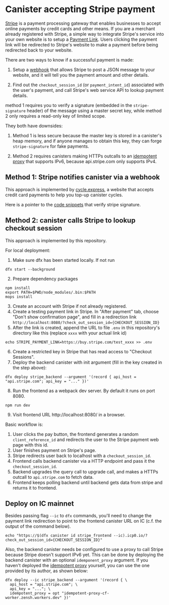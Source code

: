 # Canister accepting Stripe payment

[Stripe](https://stripe.com) is a payment processing gateway that enables businesses to accept online payments by credit cards and other means.
If you are a merchant already registered with Stripe, a simple way to integrate Stripe's service into your own website is to setup a [Payment Link](https://stripe.com/en-us/payments/payment-links).
Users clicking the payment link will be redirected to Stripe's website to make a payment before being redirected back to your website.

There are two ways to know if a successful payment is made:

1. Setup a [webhook](https://docs.stripe.com/webhooks) that allows Stripe to post a JSON message to your website, and it will tell you the payment amount and other details.

2. Find out the `checkout_session_id` (or `payment_intent_id`) associated with the user's payment, and call Stripe's web service API to lookup payment details.

method 1 requires you to verify a signature (embedded in the `stripe-signature` header) of the message using a master secret key,
while method 2 only requires a read-only key of limited scope.

They both have downsides:

1. Method 1 is less secure because the master key is stored in a canister's heap memory, and if anyone manages to obtain this key, they can forge `stripe-signature` for fake payments.

2. Method 2 requires canisters making HTTPs outcalls to an [idempotent proxy] that supports IPv6, because api.stripe.com only supports IPv4.

## Method 1: Stripe notifies canister via a webhook

This approach is implemented by [cycle.express], a website that accepts credit card payments to help you top-up canister cycles.

Here is a pointer to the [code snippets](https://github.com/cycle-express/cycle-express/blob/main/src/backend/Util.mo#L170-L202) that verify stripe signature.

## Method 2: canister calls Stripe to lookup checkout session

This approach is implemented by this repository.

For local deployment:

1. Make sure dfx has been started locally. If not run 
  ```
  dfx start --background
  ```
2. Prepare dependency packages
  ```
  npm install
  export PATH=$PWD/node_modules/.bin:$PATH
  mops install
  ```
3. Create an account with Stripe if not already registered.
4. Create a testing payment link in Stripe. 
   In "After payment" tab, choose "Don't show confirmation page", and fill in a redirection link
   `http://localhost:8080/?check_out_session_id={CHECKOUT_SESSION_ID}`
5. After the link is created, append the URL to file `.env` in this repository's directory like this (replace `xxxx` with your actual link id)
  ```
  echo STRIPE_PAYMENT_LINK=https://buy.stripe.com/test_xxxx >> .env
  ```
6. Create a restricted key in Stripe that has read access to "Checkout Sessions".
7. Deploy the backend canister with init argument (fill in the key created in the step above):
  ```
  dfx deploy stripe_backend --argument '(record { api_host = "api.stripe.com"; api_key = "..." })'
  ```
8. Run the frontend as a webpack dev server. By default it runs on port 8080.
  ```
  npm run dev
  ```
9. Visit frontend URL http://localhost:8080/ in a browser.

Basic workflow is:

1. User clicks the pay button, the frontend generates a random `client_reference_id` and redirects the user to the Stripe payment web page with this id.
2. User finishes payment on Stripe's page.
3. Stripe redirects user back to localhost with a `checkout_session_id`.
4. Frontend calls backend canister via a HTTP endpoint and pass it the `checkout_session_id`.
5. Backend upgrades the query call to upgrade call, and makes a HTTPs outcall to `api.stripe.com` to fetch data.
6. Frontend keeps polling backend until backend gets data from stripe and returns it to frontend.

## Deploy on IC mainnet

Besides passing flag `--ic` to `dfx` commands, you'll need to change the payment link redirection to point to the frontend canister URL on IC (c.f. the output of the command below).
```
echo "https://$(dfx canister id stripe_frontend --ic).icp0.io/?check_out_session_id={CHECKOUT_SESSION_ID}"
```

Also, the backend canister needs be configured to use a proxy to call Stripe because Stripe doesn't support IPv6 yet.
This can be done by deploying the backend canister with an optional `idemponent_proxy` argument.
If you haven't deployed the [idempotent proxy] yourself, you can use the one provided by its author, as shown below:
```
dfx deploy --ic stripe_backend --argument '(record { \
  api_host = "api.stripe.com"; \
  api_key = "..."; \
  idempotent_proxy = opt "idempotent-proxy-cf-worker.zensh.workers.dev" })'
```

[idempotent proxy]: https://github.com/ldclabs/idempotent-proxy
[cycle.express]: https://github.com/cycle-express/cycle-express
